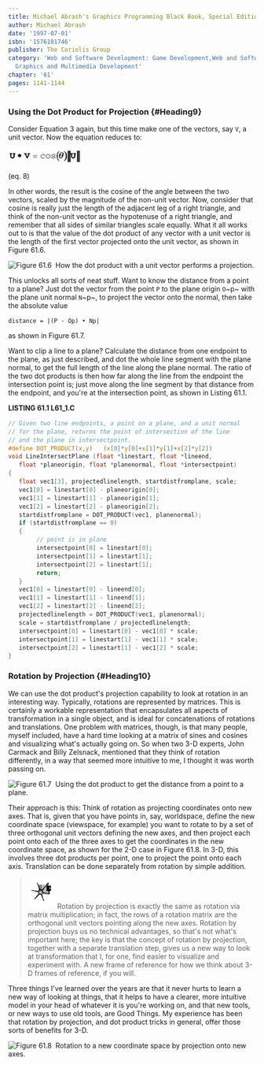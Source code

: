 ```yaml
---
title: Michael Abrash's Graphics Programming Black Book, Special Edition
author: Michael Abrash
date: '1997-07-01'
isbn: '1576101746'
publisher: The Coriolis Group
category: 'Web and Software Development: Game Development,Web and Software Development:
  Graphics and Multimedia Development'
chapter: '61'
pages: 1141-1144
---
```


### Using the Dot Product for Projection {#Heading9}

Consider Equation 3 again, but this time make one of the vectors, say
`V`, a unit vector. Now the equation reduces to:

![](images/61-08d.jpg)

(eq. 8)

In other words, the result is the cosine of the angle between the two
vectors, scaled by the magnitude of the non-unit vector. Now, consider
that cosine is really just the length of the adjacent leg of a right
triangle, and think of the non-unit vector as the hypotenuse of a right
triangle, and remember that all sides of similar triangles scale
equally. What it all works out to is that the value of the dot product
of any vector with a unit vector is the length of the first vector
projected onto the unit vector, as shown in Figure 61.6.

![**Figure 61.6**  *How the dot product with a unit vector performs a
projection.*](images/61-06.jpg)

This unlocks all sorts of neat stuff. Want to know the distance from a
point to a plane? Just dot the vector from the point `P` to the plane
origin `O`~p~ with the plane unit normal `N`~p~, to project the
vector onto the normal, then take the absolute value

    distance = |(P - Op) • Np|

as shown in Figure 61.7.

Want to clip a line to a plane? Calculate the distance from one endpoint
to the plane, as just described, and dot the whole line segment with the
plane normal, to get the full length of the line along the plane normal.
The ratio of the two dot products is then how far along the line from
the endpoint the intersection point is; just move along the line segment
by that distance from the endpoint, and you're at the intersection
point, as shown in Listing 61.1.

**LISTING 61.1 L61\_1.C**

```c
// Given two line endpoints, a point on a plane, and a unit normal
// for the plane, returns the point of intersection of the line
// and the plane in intersectpoint.
#define DOT_PRODUCT(x,y)   (x[0]*y[0]+x[1]*y[1]+x[2]*y[2])
void LineIntersectPlane (float *linestart, float *lineend,
   float *planeorigin, float *planenormal, float *intersectpoint)
{
   float vec1[3], projectedlinelength, startdistfromplane, scale;
   vec1[0] = linestart[0] - planeorigin[0];
   vec1[1] = linestart[1] - planeorigin[1];
   vec1[2] = linestart[2] - planeorigin[2];
   startdistfromplane = DOT_PRODUCT(vec1, planenormal);
   if (startdistfromplane == 0)
   {
        // point is in plane
        intersectpoint[0] = linestart[0];
        intersectpoint[1] = linestart[1];
        intersectpoint[2] = linestart[1];
        return;
   }
   vec1[0] = linestart[0] - lineend[0];
   vec1[1] = linestart[1] - lineend[1];
   vec1[2] = linestart[2] - lineend[2];
   projectedlinelength = DOT_PRODUCT(vec1, planenormal);
   scale = startdistfromplane / projectedlinelength;
   intersectpoint[0] = linestart[0] - vec1[0] * scale;
   intersectpoint[1] = linestart[1] - vec1[1] * scale;
   intersectpoint[2] = linestart[1] - vec1[2] * scale;
}
```

### Rotation by Projection {#Heading10}

We can use the dot product's projection capability to look at rotation
in an interesting way. Typically, rotations are represented by matrices.
This is certainly a workable representation that encapsulates all
aspects of transformation in a single object, and is ideal for
concatenations of rotations and translations. One problem with matrices,
though, is that many people, myself included, have a hard time looking
at a matrix of sines and cosines and visualizing what's actually going
on. So when two 3-D experts, John Carmack and Billy Zelsnack, mentioned
that they think of rotation differently, in a way that seemed more
intuitive to me, I thought it was worth passing on.

![**Figure 61.7**  *Using the dot product to get the distance from a
point to a plane.*](images/61-07.jpg)

Their approach is this: Think of rotation as projecting coordinates onto
new axes. That is, given that you have points in, say, worldspace,
define the new coordinate space (viewspace, for example) you want to
rotate to by a set of three orthogonal unit vectors defining the new
axes, and then project each point onto each of the three axes to get the
coordinates in the new coordinate space, as shown for the 2-D case in
Figure 61.8. In 3-D, this involves three dot products per point, one to
project the point onto each axis. Translation can be done separately
from rotation by simple addition.

> ![](images/i.jpg)
> Rotation by projection is exactly the same as rotation via matrix
> multiplication; in fact, the rows of a rotation matrix are the
> orthogonal unit vectors pointing along the new axes. Rotation by
> projection buys us no technical advantages, so that's not what's
> important here; the key is that the concept of rotation by projection,
> together with a separate translation step, gives us a new way to look at
> transformation that I, for one, find easier to visualize and experiment
> with. A new frame of reference for how we think about 3-D frames of
> reference, if you will.

Three things I've learned over the years are that it never hurts to
learn a new way of looking at things, that it helps to have a clearer,
more intuitive model in your head of whatever it is you're working on,
and that new tools, or new ways to use old tools, are Good Things. My
experience has been that rotation by projection, and dot product tricks
in general, offer those sorts of benefits for 3-D.

![**Figure 61.8**  *Rotation to a new coordinate space by projection onto
new axes.*](images/61-08.jpg)
